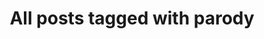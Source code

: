 ---
layout: tag
title: "All posts tagged with parody"
permalink: /weblog/tags/parody/
taxonomy: parody
---